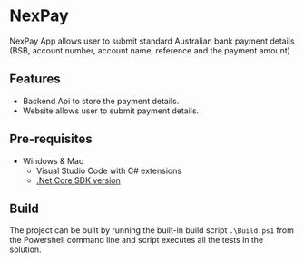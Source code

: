 # NexPay
NexPay App allows user to submit standard Australian bank payment details (BSB, account number, account name, reference and the payment amount)

## Features
- Backend Api to  store the payment details.
- Website allows user to submit payment details.

## Pre-requisites
- Windows & Mac
    - Visual Studio Code with C# extensions
    - [.Net Core SDK version](https://www.microsoft.com/net/download/core ".Net Core SDK")

## Build
The project can be built by running the built-in build script `.\Build.ps1` from the Powershell command line and script executes all the tests in the solution.
